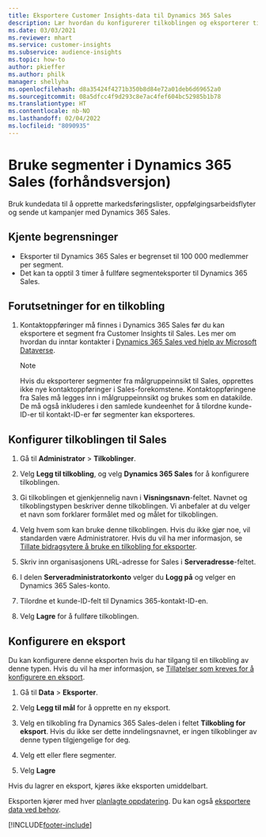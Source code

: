 ```yaml
---
title: Eksportere Customer Insights-data til Dynamics 365 Sales
description: Lær hvordan du konfigurerer tilkoblingen og eksporterer til Dynamics 365 Sales.
ms.date: 03/03/2021
ms.reviewer: mhart
ms.service: customer-insights
ms.subservice: audience-insights
ms.topic: how-to
author: pkieffer
ms.author: philk
manager: shellyha
ms.openlocfilehash: d8a35424f4271b350b8d84e72a01deb6d69652a0
ms.sourcegitcommit: 08a5dfcc4f9d293c8e7ac4fef604bc52985b1b78
ms.translationtype: HT
ms.contentlocale: nb-NO
ms.lasthandoff: 02/04/2022
ms.locfileid: "8090935"
---
```

# <a name="use-segments-in-dynamics-365-sales-preview"></a>Bruke segmenter i Dynamics 365 Sales (forhåndsversjon)



Bruk kundedata til å opprette markedsføringslister, oppfølgingsarbeidsflyter og sende ut kampanjer med Dynamics 365 Sales.

## <a name="known-limitations"></a>Kjente begrensninger

- Eksporter til Dynamics 365 Sales er begrenset til 100 000 medlemmer per segment.
- Det kan ta opptil 3 timer å fullføre segmenteksporter til Dynamics 365 Sales. 

## <a name="prerequisite-for-connection"></a>Forutsetninger for en tilkobling

1. Kontaktoppføringer må finnes i Dynamics 365 Sales før du kan eksportere et segment fra Customer Insights til Sales. Les mer om hvordan du inntar kontakter i [Dynamics 365 Sales ved hjelp av Microsoft Dataverse](connect-power-query.md).

   > [!NOTE]
   > Hvis du eksporterer segmenter fra målgruppeinnsikt til Sales, opprettes ikke nye kontaktoppføringer i Sales-forekomstene. Kontaktoppføringene fra Sales må legges inn i målgruppeinnsikt og brukes som en datakilde. De må også inkluderes i den samlede kundeenhet for å tilordne kunde-ID-er til kontakt-ID-er før segmenter kan eksporteres.

## <a name="set-up-the-connection-to-sales"></a>Konfigurer tilkoblingen til Sales

1. Gå til **Administrator** > **Tilkoblinger**.

1. Velg **Legg til tilkobling**, og velg **Dynamics 365 Sales** for å konfigurere tilkoblingen.

1. Gi tilkoblingen et gjenkjennelig navn i **Visningsnavn**-feltet. Navnet og tilkoblingstypen beskriver denne tilkoblingen. Vi anbefaler at du velger et navn som forklarer formålet med og målet for tilkoblingen.

1. Velg hvem som kan bruke denne tilkoblingen. Hvis du ikke gjør noe, vil standarden være Administratorer. Hvis du vil ha mer informasjon, se [Tillate bidragsytere å bruke en tilkobling for eksporter](connections.md#allow-contributors-to-use-a-connection-for-exports).

1. Skriv inn organisasjonens URL-adresse for Sales i **Serveradresse**-feltet.

1. I delen **Serveradministratorkonto** velger du **Logg på** og velger en Dynamics 365 Sales-konto.

1. Tilordne et kunde-ID-felt til Dynamics 365-kontakt-ID-en.

1. Velg **Lagre** for å fullføre tilkoblingen. 

## <a name="configure-an-export"></a>Konfigurere en eksport

Du kan konfigurere denne eksporten hvis du har tilgang til en tilkobling av denne typen. Hvis du vil ha mer informasjon, se [Tillatelser som kreves for å konfigurere en eksport](export-destinations.md#set-up-a-new-export).

1. Gå til **Data** > **Eksporter**.

1. Velg **Legg til mål** for å opprette en ny eksport.

1. Velg en tilkobling fra Dynamics 365 Sales-delen i feltet **Tilkobling for eksport**. Hvis du ikke ser dette inndelingsnavnet, er ingen tilkoblinger av denne typen tilgjengelige for deg.

1. Velg ett eller flere segmenter.

1. Velg **Lagre**

Hvis du lagrer en eksport, kjøres ikke eksporten umiddelbart.

Eksporten kjører med hver [planlagte oppdatering](system.md#schedule-tab). Du kan også [eksportere data ved behov](export-destinations.md#run-exports-on-demand). 

[!INCLUDE[footer-include](../includes/footer-banner.md)]
